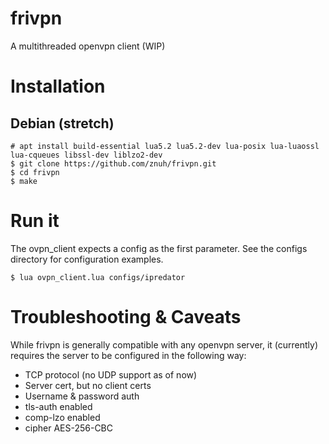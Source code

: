 # frivpn
A multithreaded openvpn client (WIP)

# Installation

## Debian (stretch)

```
# apt install build-essential lua5.2 lua5.2-dev lua-posix lua-luaossl lua-cqueues libssl-dev liblzo2-dev
$ git clone https://github.com/znuh/frivpn.git
$ cd frivpn
$ make
```

# Run it

The ovpn_client expects a config as the first parameter. See the
configs directory for configuration examples.

```
$ lua ovpn_client.lua configs/ipredator
```

# Troubleshooting & Caveats

While frivpn is generally compatible with any openvpn server, it (currently)
requires the server to be configured in the following way:

- TCP protocol (no UDP support as of now)
- Server cert, but no client certs
- Username & password auth
- tls-auth enabled
- comp-lzo enabled
- cipher AES-256-CBC
